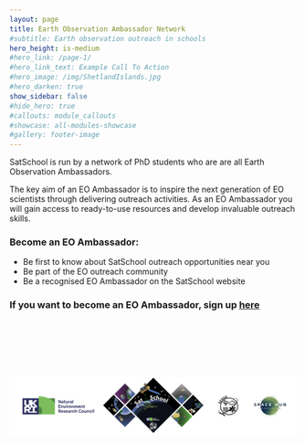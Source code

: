 ```yaml
---
layout: page
title: Earth Observation Ambassador Network
#subtitle: Earth observation outreach in schools
hero_height: is-medium
#hero_link: /page-1/
#hero_link_text: Example Call To Action
#hero_image: /img/ShetlandIslands.jpg
#hero_darken: true
show_sidebar: false
#hide_hero: true
#callouts: module_callouts
#showcase: all-modules-showcase
#gallery: footer-image
---
```

SatSchool is run by a network of PhD students who are are all Earth Observation Ambassadors.

The key aim of an EO Ambassador is to inspire the next generation of EO scientists through delivering outreach activities. As an EO Ambassador you will gain access to ready-to-use resources and develop invaluable outreach skills.

### Become an EO Ambassador:
- Be first to know about SatSchool outreach opportunities near you
- Be part of the EO outreach community
- Be a recognised EO Ambassador on the SatSchool website

### If you want to become an EO Ambassador, sign up [here](https://forms.gle/umUURaTw4jBPAnZp7)

<br/><br/><br/><br/><br/>


![SatSchool footer](/img/satschool-footer.png "SatSchool footer")
